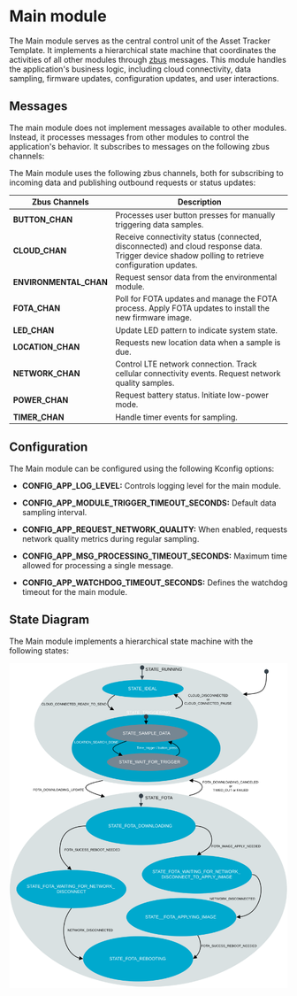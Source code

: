 # Main module

The Main module serves as the central control unit of the Asset Tracker Template. It implements a hierarchical state machine that coordinates the activities of all other modules through [zbus](https://docs.nordicsemi.com/bundle/ncs-latest/page/zephyr/services/zbus/index.html) messages.
This module handles the application's business logic, including cloud connectivity, data sampling, firmware updates, configuration updates, and user interactions.

## Messages

The main module does not implement messages available to other modules. Instead, it processes messages from other modules to control the application's behavior.
It subscribes to messages on the following zbus channels:

The Main module uses the following zbus channels, both for subscribing to incoming data and publishing outbound requests or status updates:

| Zbus Channels       | Description                                                                                   |
|---------------------|-----------------------------------------------------------------------------------------------|
| **BUTTON_CHAN**     | Processes user button presses for manually triggering data samples.                           |
| **CLOUD_CHAN**      | Receive connectivity status (connected, disconnected) and cloud response data. Trigger device shadow polling to retrieve configuration updates. |
| **ENVIRONMENTAL_CHAN** | Request sensor data from the environmental module.                                           |
| **FOTA_CHAN**       | Poll for FOTA updates and manage the FOTA process. Apply FOTA updates to install the new firmware image. |
| **LED_CHAN**        | Update LED pattern to indicate system state.                                                  |
| **LOCATION_CHAN**   | Requests new location data when a sample is due.                                              |
| **NETWORK_CHAN**    | Control LTE network connection. Track cellular connectivity events. Request network quality samples. |
| **POWER_CHAN**      | Request battery status. Initiate low-power mode.                                              |
| **TIMER_CHAN**      | Handle timer events for sampling.                                                         |

## Configuration

The Main module can be configured using the following Kconfig options:

* **CONFIG_APP_LOG_LEVEL:**
  Controls logging level for the main module.

* **CONFIG_APP_MODULE_TRIGGER_TIMEOUT_SECONDS:**
  Default data sampling interval.

* **CONFIG_APP_REQUEST_NETWORK_QUALITY:**
  When enabled, requests network quality metrics during regular sampling.

* **CONFIG_APP_MSG_PROCESSING_TIMEOUT_SECONDS:**
  Maximum time allowed for processing a single message.

* **CONFIG_APP_WATCHDOG_TIMEOUT_SECONDS:**
  Defines the watchdog timeout for the main module.


## State Diagram

The Main module implements a hierarchical state machine with the following states:

![Main module state diagram](../images/main_module_state_diagram.svg "Main module state diagram")
